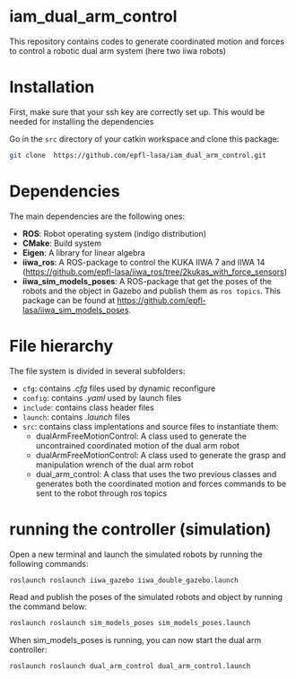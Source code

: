 # iam_dual_arm_control
This repository contains codes to generate coordinated motion and forces to control a robotic dual arm system (here two iiwa robots)

# Installation

First, make sure that your ssh key are correctly set up. This would be needed for installing the dependencies

Go in the `src` directory of your catkin workspace and clone this package:
```sh
git clone  https://github.com/epfl-lasa/iam_dual_arm_control.git
```
# Dependencies
The main dependencies are the following ones:

 - **ROS**: Robot operating system (indigo distribution)
 - **CMake**: Build system
 - **Eigen**: A library for linear algebra
 - **iiwa_ros**: A ROS-package to control the KUKA IIWA 7 and IIWA 14 (https://github.com/epfl-lasa/iiwa_ros/tree/2kukas_with_force_sensors)
 - **iiwa_sim_models_poses**: A ROS-package that get the poses of the robots and the object in Gazebo and publish them as `ros topics`. This package can be found at https://github.com/epfl-lasa/iiwa_sim_models_poses.

# File hierarchy

The file system is divided in several subfolders:
 - `cfg`: contains _.cfg_ files used by dynamic reconfigure
 - `config`: contains _.yaml_ used by launch files
 - `include`: contains class header files
 - `launch`: contains _.launch_ files
 - `src`: contains class implentations and source files to instantiate them:
    - dualArmFreeMotionControl: A class used to generate the uncontrained coordinated motion of the dual arm robot
    - dualArmFreeMotionControl: A class used to generate the grasp and manipulation wrench of the dual arm robot
    - dual_arm_control: A class that uses the two previous classes and generates both the coordinated motion and forces commands to be sent to the robot through ros topics

# running the controller (simulation)

Open a new terminal and launch the simulated robots by running the following commands:
```sh
roslaunch roslaunch iiwa_gazebo iiwa_double_gazebo.launch
```
Read and publish the poses of the simulated robots and object by running the command below:
```sh
roslaunch roslaunch sim_models_poses sim_models_poses.launch
```
When sim_models_poses is running, you can now start the dual arm controller:
```sh
roslaunch roslaunch dual_arm_control dual_arm_control.launch
```